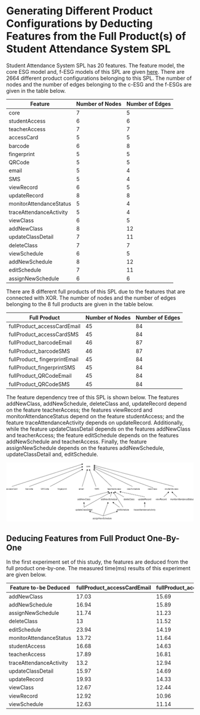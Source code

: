 # Generating Different Product Configurations by Deducting Features from the Full Product(s) of Student Attendance System SPL

Student Attendance System SPL has 20 features. The feature model, the core ESG model and, f-ESG models of this SPL are given [here](https://github.com/esg4aspl/SPL-FESG-Examples/blob/master/StudentAttendanceSystemSPL.md). There are 2664 different product configurations belonging to this SPL. The number of nodes and the number of edges belonging to the c-ESG and the f-ESGs are given in the table below. 

| Feature                 | Number of Nodes | Number of Edges |
| ----------------------- | ----------- | ----------- |
| core                    | 7           | 5           |
| studentAccess           | 6           | 6           |
| teacherAccess           | 7           | 7           |
| accessCard              | 5           | 5           |
| barcode                 | 6           | 8           |
| fingerprint             | 5           | 5           |
| QRCode                  | 5           | 5           |
| email                   | 5           | 4           |
| SMS                     | 5           | 4           |
| viewRecord              | 6           | 5           |
| updateRecord            | 8           | 8           |
| monitorAttendanceStatus | 5           | 4           |
| traceAttendanceActivity | 5           | 4           |
| viewClass               | 6           | 5           |
| addNewClass             | 8           | 12          |
| updateClassDetail       | 7           | 11          |
| deleteClass             | 7           | 7           |
| viewSchedule            | 6           | 5           |
| addNewSchedule          | 8           | 12          |
| editSchedule            | 7           | 11          |
| assignNewSchedule       | 6           | 6           |

There are 8 different full products of this SPL due to the features that are connected with XOR. The number of nodes and the number of edges belonging to the 8 full products are given in the table below. 

| Full Product                   | Number of Nodes | Number of Edges |
| ------------------------------ | ----------- | ----------- |
| fullProduct\_accessCardEmail   | 45          | 84          |
| fullProduct\_accessCardSMS     | 45          | 84          |
| fullProduct\_barcodeEmail      | 46          | 87          |
| fullProduct\_barcodeSMS        | 46          | 87          |
| fullProduct\_ fingerprintEmail | 45          | 84          |
| fullProduct\_fingerprintSMS    | 45          | 84          |
| fullProduct\_QRCodeEmail       | 45          | 84          |
| fullProduct\_QRCodeSMS         | 45          | 84          |

The feature dependency tree of this SPL is shown below. The features addNewClass, addNewSchedule, deleteClass and, updateRecord depend on the feature teacherAccess; the features viewRecord and  monitorAttendanceStatus depend on the feature studentAccess; and the feature traceAttendanceActivity depends on updateRecord. Additionally, while the feature updateClassDetail depends on the features addNewClass and teacherAccess; the feature editSchedule depends on the features addNewSchedule and teacherAccess. Finally, the feature assignNewSchedule depends on the features addNewSchedule, updateClassDetail and, editSchedule. 

![FeatureDependencyTree](https://github.com/esg4aspl/esg-generation-by-feature-deduction/blob/main/StudentAttendanceSystemSPL/FeatureDependencyTree.png)

## Deducing Features from Full Product One-By-One
In the first experiment set of this study, the features are deduced from the full product one-by-one. The measured time(ms) results of this experiment are given below.

| Feature to-be Deduced   | fullProduct\_accessCardEmail | fullProduct\_accessCardSMS | fullProduct\_barcodeEmail |  fullProduct\_barcodeSMS | fullProduct\_barcodeEmail | fullProduct\_barcodeSMS | fullProduct\_barcodeEmail | fullProduct\_barcodeSMS |
| ----------------------- | ---------------------------- | -------------------------- | ------------------------- | ------------------------ | ------------------------- | ----------------------- | ------------------------- | ----------------------- |
| addNewClass             | 17.03                        | 15.69                      | 14.87                     | 14.17                    | 14.93                     | 15.28                   | 15.27                     | 16.39                   |
| addNewSchedule          | 16.94                        | 15.89                      | 16.08                     | 14.81                    | 14.59                     | 14.9                    | 14.7                      | 15.56                   |
| assignNewSchedule       | 11.74                        | 11.23                      | 11.89                     | 14.21                    | 11.18                     | 13.25                   | 11.93                     | 11.48                   |
| deleteClass             | 13                           | 11.52                      | 11.62                     | 10.9                     | 10.85                     | 12.52                   | 11.32                     | 12.08                   |
| editSchedule            | 23.94                        | 14.19                      | 14.41                     | 14.27                    | 14.67                     | 14.45                   | 16.67                     | 14.9                    |
| monitorAttendanceStatus | 13.72                        | 11.64                      | 11.93                     | 11.38                    | 11.08                     | 12.18                   | 11.31                     | 11.46                   |
| studentAccess           | 16.68                        | 14.63                      | 14.21                     | 15.02                    | 14.46                     | 15                      | 14.59                     | 14.98                   |
| teacherAccess           | 17.89                        | 16.81                      | 16.95                     | 16.48                    | 16.3                      | 17.07                   | 19.11                     | 15.72                   |
| traceAttendanceActivity | 13.2                         | 12.94                      | 11.49                     | 11.08                    | 11.77                     | 11.64                   | 11.65                     | 11.17                   |
| updateClassDetail       | 15.97                        | 14.69                      | 14.39                     | 16.43                    | 15.19                     | 14.64                   | 14.1                      | 14.33                   |
| updateRecord            | 19.93                        | 14.33                      | 14.1                      | 13.92                    | 13.73                     | 14.12                   | 14.35                     | 18.46                   |
| viewClass               | 12.67                        | 12.44                      | 12.16                     | 11.66                    | 11.18                     | 11.38                   | 11.65                     | 11.45                   |
| viewRecord              | 12.92                        | 10.96                      | 11.42                     | 11.08                    | 11.61                     | 11.69                   | 11.65                     | 11.69                   |
| viewSchedule            | 12.63                        | 11.14                      | 10.87                     | 11.14                    | 11.11                     | 11.28                   | 11.94                     | 12.49                   |
